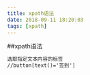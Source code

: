 ```yaml
---
title: xpath语法
date: 2018-09-11 18:20:03
tags: [xpath]
---
```


##xpath语法

```xml
选取指定文本内容的标签
//button[text()='签到']
```